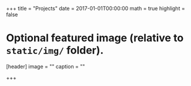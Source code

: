 +++
title = "Projects"
date = 2017-01-01T00:00:00
math = true
highlight = false

# Optional featured image (relative to `static/img/` folder).
[header]
image = ""
caption = ""

+++
